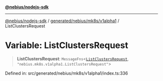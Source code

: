 [**@nebius/nodejs-sdk**](../../../../../README.md)

***

[@nebius/nodejs-sdk](../../../../../README.md) / [generated/nebius/mk8s/v1alpha1](../README.md) / ListClustersRequest

# Variable: ListClustersRequest

> **ListClustersRequest**: `MessageFns`\<[`ListClustersRequest`](../interfaces/ListClustersRequest.md), `"nebius.mk8s.v1alpha1.ListClustersRequest"`\>

Defined in: src/generated/nebius/mk8s/v1alpha1/index.ts:336
